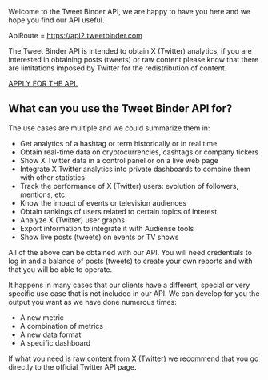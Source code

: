 Welcome to the Tweet Binder API, we are happy to have you here and we hope you find our API useful.

ApiRoute = https://api2.tweetbinder.com


The Tweet Binder API is intended to obtain X (Twitter) analytics, if you are interested in obtaining posts (tweets) or raw content please know that there are limitations imposed by Twitter for the redistribution of content.

[APPLY FOR THE API.](https://audiencefirst.typeform.com/to/z3NuSnuy)

## What can you use the Tweet Binder API for?

The use cases are multiple and we could summarize them in:

- Get analytics of a hashtag or term historically or in real time
- Obtain real-time data on cryptocurrencies, cashtags or company tickers
- Show X Twitter data in a control panel or on a live web page
- Integrate X Twitter analytics into private dashboards to combine them with other statistics
- Track the performance of X (Twitter) users: evolution of followers, mentions, etc.
- Know the impact of events or television audiences
- Obtain rankings of users related to certain topics of interest
- Analyze X (Twitter) user graphs
- Export information to integrate it with Audiense tools
- Show live posts (tweets) on events or TV shows

All of the above can be obtained with our API. You will need credentials to log in and a balance of posts (tweets) to create your own reports and with that you will be able to operate.

It happens in many cases that our clients have a different, special or very specific use case that is not included in our API. We can develop for you the output you want as we have done numerous times:

- A new metric
- A combination of metrics
- A new data format
- A specific dashboard

If what you need is raw content from X (Twitter) we recommend that you go directly to the official Twitter API page.
